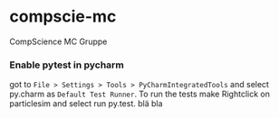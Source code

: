 # compscie-mc

CompScience MC Gruppe

### Enable pytest in pycharm

got to `File > Settings > Tools > PyCharmIntegratedTools` and select 
py.charm as `Default Test Runner`.
To run the tests make Rightclick on particlesim and select run py.test.
blä
bla